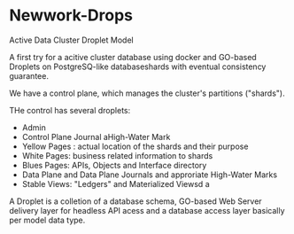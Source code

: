# Newwork-Drops
Active Data Cluster Droplet Model 

A first try for a acitive cluster database using docker and GO-based Droplets on PostgreSQ-like databaseshards with eventual consistency guarantee.

We have a control plane, which manages the cluster's partitions ("shards").

THe control has several droplets:
- Admin
- Control Plane Journal aHigh-Water Mark
- Yellow Pages : actual location of the shards and their purpose
- White Pages: business related information to shards
- Blues Pages: APIs, Objects and Interface directory
- Data Plane and Data Plane Journals and approriate High-Water Marks
- Stable Views: "Ledgers" and Materialized Viewsd a

A Droplet is a colletion of a database schema, GO-based Web Server delivery layer for headless API acess and a database access layer basically per model data type.
